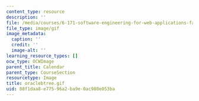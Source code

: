 ```yaml
---
content_type: resource
description: ''
file: /media/courses/6-171-software-engineering-for-web-applications-fall-2003/88f1daa8e77596a2ba9e0ac980e053ba_oraclebtree.gif
file_type: image/gif
image_metadata:
  caption: ''
  credit: ''
  image-alt: ''
learning_resource_types: []
ocw_type: OCWImage
parent_title: Calendar
parent_type: CourseSection
resourcetype: Image
title: oraclebtree.gif
uid: 88f1daa8-e775-96a2-ba9e-0ac980e053ba
---
```

